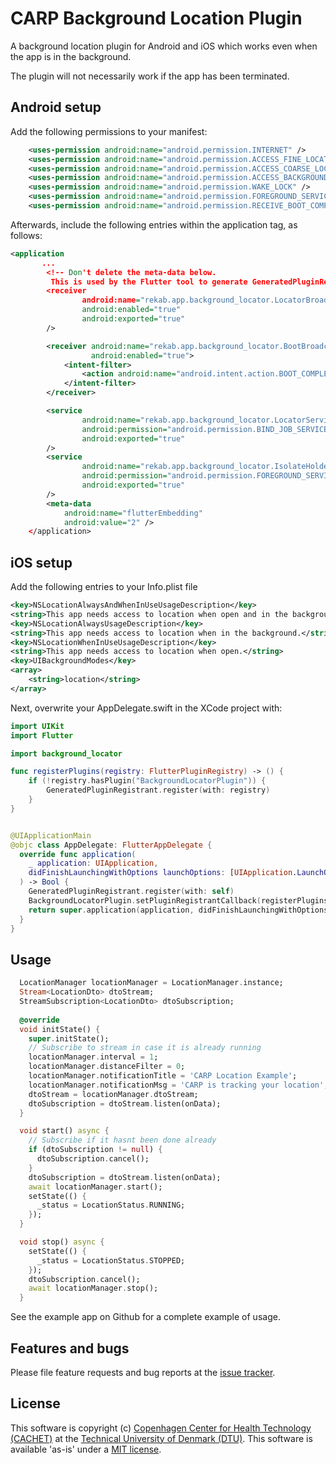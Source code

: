 # CARP Background Location Plugin

A background location plugin for Android and iOS which works even when the app is in the background.

The plugin will not necessarily work if the app has been terminated.

## Android setup

Add the following permissions to your manifest:

```xml
    <uses-permission android:name="android.permission.INTERNET" />
    <uses-permission android:name="android.permission.ACCESS_FINE_LOCATION" />
    <uses-permission android:name="android.permission.ACCESS_COARSE_LOCATION" />
    <uses-permission android:name="android.permission.ACCESS_BACKGROUND_LOCATION" />
    <uses-permission android:name="android.permission.WAKE_LOCK" />
    <uses-permission android:name="android.permission.FOREGROUND_SERVICE" />
    <uses-permission android:name="android.permission.RECEIVE_BOOT_COMPLETED"/>
```

Afterwards, include the following entries within the application tag, as follows:

```xml
<application
       ...
        <!-- Don't delete the meta-data below.
         This is used by the Flutter tool to generate GeneratedPluginRegistrant.java -->
        <receiver
                android:name="rekab.app.background_locator.LocatorBroadcastReceiver"
                android:enabled="true"
                android:exported="true"
        />

        <receiver android:name="rekab.app.background_locator.BootBroadcastReceiver"
                  android:enabled="true">
            <intent-filter>
                <action android:name="android.intent.action.BOOT_COMPLETED"/>
            </intent-filter>
        </receiver>

        <service
                android:name="rekab.app.background_locator.LocatorService"
                android:permission="android.permission.BIND_JOB_SERVICE"
                android:exported="true"
        />
        <service
                android:name="rekab.app.background_locator.IsolateHolderService"
                android:permission="android.permission.FOREGROUND_SERVICE"
                android:exported="true"
        />
        <meta-data
            android:name="flutterEmbedding"
            android:value="2" />
    </application>
```

## iOS setup

Add the following entries to your Info.plist file

```xml
<key>NSLocationAlwaysAndWhenInUseUsageDescription</key>
<string>This app needs access to location when open and in the background.</string>
<key>NSLocationAlwaysUsageDescription</key>
<string>This app needs access to location when in the background.</string>
<key>NSLocationWhenInUseUsageDescription</key>
<string>This app needs access to location when open.</string>
<key>UIBackgroundModes</key>
<array>
	<string>location</string>
</array>
```

Next, overwrite your AppDelegate.swift in the XCode project with:

```swift
import UIKit
import Flutter

import background_locator

func registerPlugins(registry: FlutterPluginRegistry) -> () {
    if (!registry.hasPlugin("BackgroundLocatorPlugin")) {
        GeneratedPluginRegistrant.register(with: registry)
    }
}


@UIApplicationMain
@objc class AppDelegate: FlutterAppDelegate {
  override func application(
    _ application: UIApplication,
    didFinishLaunchingWithOptions launchOptions: [UIApplication.LaunchOptionsKey: Any]?
  ) -> Bool {
    GeneratedPluginRegistrant.register(with: self)
    BackgroundLocatorPlugin.setPluginRegistrantCallback(registerPlugins)
    return super.application(application, didFinishLaunchingWithOptions: launchOptions)
  }
}
```

## Usage

```dart
  LocationManager locationManager = LocationManager.instance;
  Stream<LocationDto> dtoStream;
  StreamSubscription<LocationDto> dtoSubscription;
 
  @override
  void initState() {
    super.initState();
    // Subscribe to stream in case it is already running
    locationManager.interval = 1;
    locationManager.distanceFilter = 0;
    locationManager.notificationTitle = 'CARP Location Example';
    locationManager.notificationMsg = 'CARP is tracking your location';
    dtoStream = locationManager.dtoStream;
    dtoSubscription = dtoStream.listen(onData);
  }

  void start() async {
    // Subscribe if it hasnt been done already
    if (dtoSubscription != null) {
      dtoSubscription.cancel();
    }
    dtoSubscription = dtoStream.listen(onData);
    await locationManager.start();
    setState(() {
      _status = LocationStatus.RUNNING;
    });
  }

  void stop() async {
    setState(() {
      _status = LocationStatus.STOPPED;
    });
    dtoSubscription.cancel();
    await locationManager.stop();
  }
```

See the example app on Github for a complete example of usage.

## Features and bugs

Please file feature requests and bug reports at the [issue tracker][tracker].

[tracker]: https://github.com/cph-cachet/flutter-plugins/issues

## License

This software is copyright (c) [Copenhagen Center for Health Technology (CACHET)](https://www.cachet.dk/) 
at the [Technical University of Denmark (DTU)](https://www.dtu.dk).
This software is available 'as-is' under a [MIT license](https://github.com/cph-cachet/flutter-plugins/blob/master/packages/carp_background_location/LICENSE).


